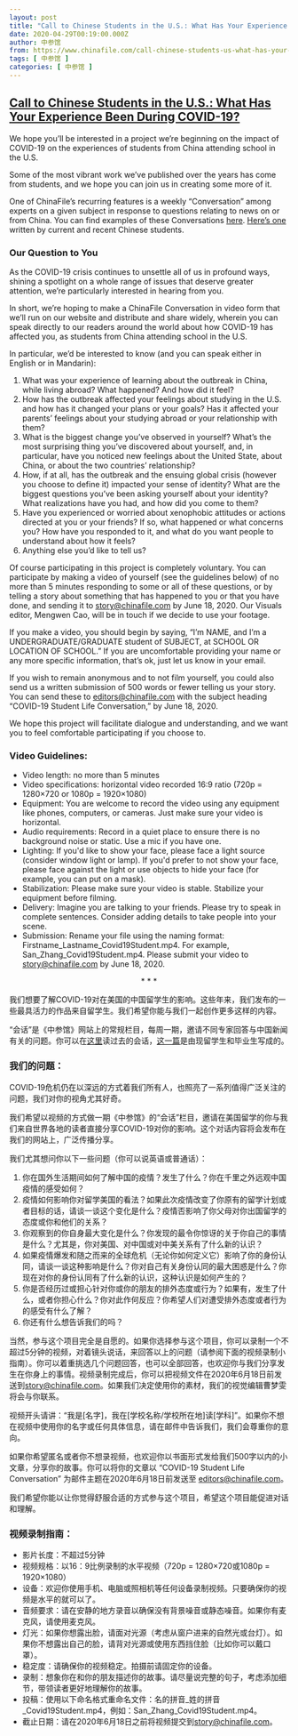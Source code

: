 ```yaml
---
layout: post
title: "Call to Chinese Students in the U.S.: What Has Your Experience Been During COVID-19?"
date: 2020-04-29T00:19:00.000Z
author: 中参馆
from: https://www.chinafile.com/call-chinese-students-us-what-has-your-experience-been-during-covid-19
tags: [ 中参馆 ]
categories: [ 中参馆 ]
---
```

<!--1588119540000-->
[Call to Chinese Students in the U.S.: What Has Your Experience Been During COVID-19?](https://www.chinafile.com/call-chinese-students-us-what-has-your-experience-been-during-covid-19)
------

<div>
<div class="content">    <div class="field field-name-body field-type-text-with-summary field-label-hidden">      <p>We hope you’ll be interested in a project we’re beginning on the impact of COVID-19 on the experiences of students from China attending school in the U.S.</p><p>Some of the most vibrant work we’ve published over the years has come from students, and we hope you can join us in creating some more of it.</p><p>One of ChinaFile’s recurring features is a weekly “Conversation” among experts on a given subject in response to questions relating to news on or from China. You can find examples of these Conversations <a href="https://www.chinafile.com/conversation" target="_blank" rel="nofollow">here</a>. <a href="https://www.chinafile.com/conversation/should-i-stay-or-should-i-go" target="_blank" rel="nofollow">Here’s one</a> written by current and recent Chinese students.</p><h3>Our Question to You</h3><p>As the COVID-19 crisis continues to unsettle all of us in profound ways, shining a spotlight on a whole range of issues that deserve greater attention, we’re particularly interested in hearing from you.</p><p>In short, we’re hoping to make a ChinaFile Conversation in video form that we’ll run on our website and distribute and share widely, wherein you can speak directly to our readers around the world about how COVID-19 has affected you, as students from China attending school in the U.S.</p><p>In particular, we’d be interested to know (and you can speak either in English or in Mandarin):</p><ol><li>What was your experience of learning about the outbreak in China, while living abroad? What happened? And how did it feel?</li><li>How has the outbreak affected your feelings about studying in the U.S. and how has it changed your plans or your goals? Has it affected your parents’ feelings about your studying abroad or your relationship with them?</li><li>What is the biggest change you’ve observed in yourself? What’s the most surprising thing you’ve discovered about yourself, and, in particular, have you noticed new feelings about the United State, about China, or about the two countries’ relationship?</li><li>How, if at all, has the outbreak and the ensuing global crisis (however you choose to define it) impacted your sense of identity? What are the biggest questions you’ve been asking yourself about your identity? What realizations have you had, and how did you come to them?</li><li>Have you experienced or worried about xenophobic attitudes or actions directed at you or your friends? If so, what happened or what concerns you? How have you responded to it, and what do you want people to understand about how it feels?</li><li>Anything else you’d like to tell us?</li></ol><p>Of course participating in this project is completely voluntary. You can participate by making a video of yourself (see the guidelines below) of no more than 5 minutes responding to some or all of these questions, or by telling a story about something that has happened to you or that you have done, and sending it to <a href="mailto:story@chinafile.com" rel="nofollow">story@chinafile.com</a> by June 18, 2020. Our Visuals editor, Mengwen Cao, will be in touch if we decide to use your footage.</p><p>If you make a video, you should begin by saying, “I’m NAME, and I’m a UNDERGRADUATE/GRADUATE student of SUBJECT, at SCHOOL OR LOCATION OF SCHOOL.” If you are uncomfortable providing your name or any more specific information, that’s ok, just let us know in your email.</p><p>If you wish to remain anonymous and to not film yourself, you could also send us a written submission of 500 words or fewer telling us your story. You can send these to <a href="mailto:editors@chinafile.com" rel="nofollow">editors@chinafile.com</a> with the subject heading “COVID-19 Student Life Conversation,” by June 18, 2020.</p><p>We hope this project will facilitate dialogue and understanding, and we want you to feel comfortable participating if you choose to.</p><h3>Video Guidelines:</h3><ul><li>Video length: no more than 5 minutes</li><li>Video specifications: horizontal video recorded 16:9 ratio (720p = 1280×720 or 1080p = 1920×1080)</li><li>Equipment: You are welcome to record the video using any equipment like phones, computers, or cameras. Just make sure your video is horizontal.</li><li>Audio requirements: Record in a quiet place to ensure there is no background noise or static. Use a mic if you have one.</li><li>Lighting: If you'd like to show your face, please face a light source (consider window light or lamp). If you'd prefer to not show your face, please face against the light or use objects to hide your face (for example, you can put on a mask).</li><li>Stabilization: Please make sure your video is stable. Stabilize your equipment before filming.</li><li>Delivery: Imagine you are talking to your friends. Please try to speak in complete sentences. Consider adding details to take people into your scene.</li><li>Submission: Rename your file using the naming format: Firstname_Lastname_Covid19Student.mp4. For example, San_Zhang_Covid19Student.mp4. Please submit your video to <a href="mailto:story@chinafile.com" rel="nofollow">story@chinafile.com</a> by June 18, 2020.</li></ul><p align="center">* * *</p><p>我们想要了解COVID-19对在美国的中国留学生的影响。这些年来，我们发布的一些最具活力的作品来自留学生。我们希望你能与我们一起创作更多这样的内容。</p><p>“会话”是《中参馆》网站上的常规栏目，每周一期，邀请不同专家回答与中国新闻有关的问题。你可以在<a href="https://www.chinafile.com/conversation" target="_blank" rel="nofollow">这里</a>读过去的会话，<a href="https://www.chinafile.com/conversation/should-i-stay-or-should-i-go" target="_blank" rel="nofollow">这一篇</a>是由现留学生和毕业生写成的。</p><h3>我们的问题：</h3><p>COVID-19危机仍在以深远的方式着我们所有人，也照亮了一系列值得广泛关注的问题，我们对你的视角尤其好奇。</p><p>我们希望以视频的方式做一期《中参馆》的“会话”栏目，邀请在美国留学的你与我们来自世界各地的读者直接分享COVID-19对你的影响。这个对话内容将会发布在我们的网站上，广泛传播分享。</p><p>我们尤其想问你以下一些问题（你可以说英语或普通话）：</p><ol><li>你在国外生活期间如何了解中国的疫情？发生了什么？你在千里之外远观中国疫情的感受如何？</li><li>疫情如何影响你对留学美国的看法？如果此次疫情改变了你原有的留学计划或者目标的话，请谈一谈这个变化是什么？疫情否影响了你父母对你出国留学的态度或你和他们的关系？</li><li>你观察到的你自身最大变化是什么？你发现的最令你惊讶的关于你自己的事情是什么？尤其是，你对美国、对中国或对中美关系有了什么新的认识？</li><li>如果疫情爆发和随之而来的全球危机（无论你如何定义它）影响了你的身份认同，请谈一谈这种影响是什么？你对自己有关身份认同的最大困惑是什么？你现在对你的身份认同有了什么新的认识，这种认识是如何产生的？</li><li>你是否经历过或担心针对你或你的朋友的排外态度或行为？如果有，发生了什么，或者你担心什么？你对此作何反应？你希望人们对遭受排外态度或者行为的感受有什么了解？</li><li>你还有什么想告诉我们的吗？</li></ol><p>当然，参与这个项目完全是自愿的。如果你选择参与这个项目，你可以录制一个不超过5分钟的视频，对着镜头说话，来回答以上的问题（请参阅下面的视频录制小指南）。你可以着重挑选几个问题回答，也可以全部回答，也欢迎你与我们分享发生在你身上的事情。视频录制完成后，你可以把视频文件在2020年6月18日前发送到<a href="mailto:story@chinafile.com" rel="nofollow">story@chinafile.com</a>。如果我们决定使用你的素材，我们的视觉编辑曹梦雯将会与你联系。</p><p>视频开头请讲：“我是[名字]，我在[学校名称/学校所在地]读[学科]”。如果你不想在视频中使用你的名字或任何具体信息，请在邮件中告诉我们，我们会尊重你的意向。</p><p>如果你希望匿名或者你不想录视频，也欢迎你以书面形式发给我们500字以内的小文章，分享你的故事。你可以将你的文章以 “COVID-19 Student Life Conversation” 为邮件主题在2020年6月18日前发送至 <a href="mailto:editors@chinafile.com" rel="nofollow">editors@chinafile.com</a>。</p><p>我们希望你能以让你觉得舒服合适的方式参与这个项目，希望这个项目能促进对话和理解。</p><h3>视频录制指南：</h3><ul><li>影片长度：不超过5分钟</li><li>视频规格：以16：9比例录制的水平视频（720p = 1280×720或1080p = 1920×1080）</li><li>设备：欢迎你使用手机、电脑或照相机等任何设备录制视频。只要确保你的视频是水平的就可以了。</li><li>音频要求：请在安静的地方录音以确保没有背景噪音或静态噪音。如果你有麦克风，请使用麦克风。</li><li>灯光：如果你想露出脸，请面对光源（考虑从窗户进来的自然光或台灯）。如果你不想露出自己的脸，请背对光源或使用东西挡住脸（比如你可以戴口罩）。</li><li>稳定度：请确保你的视频稳定。拍摄前请固定你的设备。</li><li>录制：想象你在和你的朋友描述你的故事。请尽量说完整的句子，考虑添加细节，带领读者更好地理解你的故事。</li><li>投稿：使用以下命名格式重命名文件：名的拼音_姓的拼音_Covid19Student.mp4，例如：San_Zhang_Covid19Student.mp4。</li><li>截止日期：请在2020年6月18日之前将视频提交到<a href="mailto:story@chinafile.com" rel="nofollow">story@chinafile.com</a>。</li></ul>  </div>  </div>
</div>
